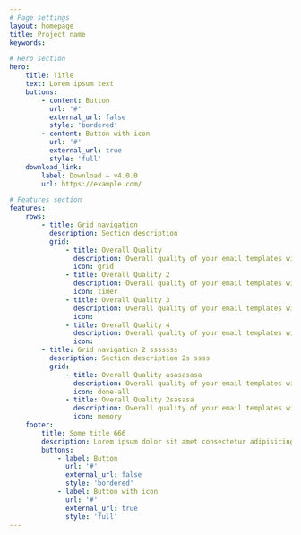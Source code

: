 ```yaml
---
# Page settings
layout: homepage
title: Project name
keywords:

# Hero section
hero:
    title: Title
    text: Lorem ipsum text
    buttons:
        - content: Button
          url: '#'
          external_url: false
          style: 'bordered'
        - content: Button with icon
          url: '#'
          external_url: true
          style: 'full'
    download_link:
        label: Download — v4.0.0
        url: https://example.com/

# Features section
features:
    rows:
        - title: Grid navigation
          description: Section description
          grid:
              - title: Overall Quality
                description: Overall quality of your email templates will raise because you'll be able to work in controlled environment with modern tools and latest technologies.
                icon: grid
              - title: Overall Quality 2
                description: Overall quality of your email templates will raise because you'll be able to work in controlled environment with modern tools and latest technologies. 2
                icon: timer
              - title: Overall Quality 3
                description: Overall quality of your email templates will raise because you'll be able to work in controlled environment with modern tools and latest technologies. 3
                icon:
              - title: Overall Quality 4
                description: Overall quality of your email templates will raise because you'll be able to work in controlled environment with modern tools and latest technologies. 4
                icon:
        - title: Grid navigation 2 sssssss
          description: Section description 2s ssss
          grid:
              - title: Overall Quality asasasasa
                description: Overall quality of your email templates will raise because you'll be able to work in controlled environment with modern tools and latest technologies.
                icon: done-all
              - title: Overall Quality 2sasasa
                description: Overall quality of your email templates will raise because you'll be able to work in controlled environment with modern tools and latest technologies. 2
                icon: memory
    footer:
        title: Some title 666
        description: Lorem ipsum dolor sit amet consectetur adipisicing elit. Deserunt quae nostrum ipsam ab, quaerat fugit eius officia unde odit consequuntur, temporibus molestiae accusamus voluptate omnis quam quo eligendi nobis provident.666
        buttons:
            - label: Button
              url: '#'
              external_url: false
              style: 'bordered'
            - label: Button with icon
              url: '#'
              external_url: true
              style: 'full'
---
```

